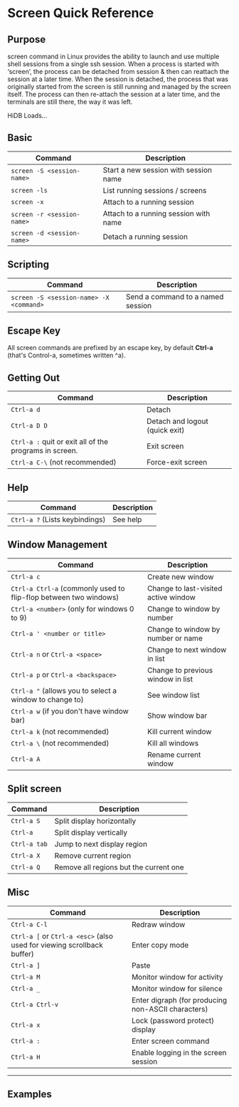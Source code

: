 # Screen Quick Reference

## Purpose

screen command in Linux provides the ability to launch and use multiple shell sessions from a single ssh session. When a process is started with ‘screen’, the process can be detached from session & then can reattach the session at a later time. When the session is detached, the process that was originally started from the screen is still running and managed by the screen itself. The process can then re-attach the session at a later time, and the terminals are still there, the way it was left.

HiDB Loads...

## Basic

| Command                    | Description                           |
|----------------------------|---------------------------------------|
| `screen -S <session-name>` | Start a new session with session name |
| `screen -ls`               | List running sessions / screens       |
| `screen -x`                | Attach to a running session           |
| `screen -r <session-name>` | Attach to a running session with name |
| `screen -d <session-name>` | Detach a running session              |

## Scripting

| Command                                 | Description                       |
|-----------------------------------------|-----------------------------------|
| `screen -S <session-name> -X <command>` | Send a command to a named session |

## Escape Key

All screen commands are prefixed by an escape key, by default __Ctrl-a__ (that's Control-a, sometimes written ^a).

## Getting Out

| Command                                                | Description                    |
|--------------------------------------------------------|--------------------------------|
| `Ctrl-a d`                                             | Detach                         |
| `Ctrl-a D D`                                           | Detach and logout (quick exit) |
| `Ctrl-a :` quit or exit all of the programs in screen. | Exit screen                    |
| `Ctrl-a C-\` (not recommended)                         | Force-exit screen              |

## Help

| Command                        | Description |
|--------------------------------|-------------|
| `Ctrl-a ?` (Lists keybindings) | See help    |

## Window Management

| Command                                                          | Description                          |
|------------------------------------------------------------------|--------------------------------------|
| `Ctrl-a c`                                                       | Create new window                    |
| `Ctrl-a Ctrl-a` (commonly used to flip-flop between two windows) | Change to last-visited active window |
| `Ctrl-a <number>` (only for windows 0 to 9)                      | Change to window by number           |
| `Ctrl-a ' <number or title>`                                     | Change to window by number or name   |
| `Ctrl-a n` or `Ctrl-a <space>`                                   | Change to next window in list        |
| `Ctrl-a p` or `Ctrl-a <backspace>`                               | Change to previous window in list    |
| `Ctrl-a "` (allows you to select a window to change to)          | See window list                      |
| `Ctrl-a w` (if you don't have window bar)                        | Show window bar                      |
| `Ctrl-a k` (not recommended)                                     | Kill current window                  |
| `Ctrl-a \` (not recommended)                                     | Kill all windows                     |
| `Ctrl-a A`                                                       | Rename current window                |

## Split screen

| Command      | Description                            |
|--------------|----------------------------------------|
| `Ctrl-a S`   | Split display horizontally             |
| `Ctrl-a`     | Split display vertically               |
| `Ctrl-a tab` | Jump to next display region            |
| `Ctrl-a X`   | Remove current region                  |
| `Ctrl-a Q`   | Remove all regions but the current one |

## Misc

| Command                                                                | Description                                        |
|------------------------------------------------------------------------|----------------------------------------------------|
| `Ctrl-a C-l`                                                           | Redraw window                                      |
| `Ctrl-a [` or `Ctrl-a <esc>` (also used for viewing scrollback buffer) | Enter copy mode                                    |
| `Ctrl-a ]`                                                             | Paste                                              |
| `Ctrl-a M`                                                             | Monitor window for activity                        |
| `Ctrl-a _`                                                             | Monitor window for silence                         |
| `Ctrl-a Ctrl-v`                                                        | Enter digraph (for producing non-ASCII characters) |
| `Ctrl-a x`                                                             | Lock (password protect) display                    |
| `Ctrl-a :`                                                             | Enter screen command                               |
| `Ctrl-a H`                                                             | Enable logging in the screen session               |

***
## Examples